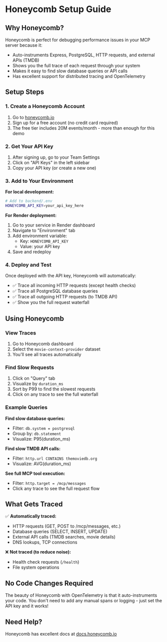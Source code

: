 # Honeycomb Setup Guide

## Why Honeycomb?

Honeycomb is perfect for debugging performance issues in your MCP server because it:
- Auto-instruments Express, PostgreSQL, HTTP requests, and external APIs (TMDB)
- Shows you the full trace of each request through your system
- Makes it easy to find slow database queries or API calls
- Has excellent support for distributed tracing and OpenTelemetry

## Setup Steps

### 1. Create a Honeycomb Account
1. Go to [honeycomb.io](https://honeycomb.io)
2. Sign up for a free account (no credit card required)
3. The free tier includes 20M events/month - more than enough for this demo

### 2. Get Your API Key
1. After signing up, go to your Team Settings
2. Click on "API Keys" in the left sidebar
3. Copy your API key (or create a new one)

### 3. Add to Your Environment

**For local development:**
```bash
# Add to backend/.env
HONEYCOMB_API_KEY=your_api_key_here
```

**For Render deployment:**
1. Go to your service in Render dashboard
2. Navigate to "Environment" tab
3. Add environment variable:
   - Key: `HONEYCOMB_API_KEY`
   - Value: your API key
4. Save and redeploy

### 4. Deploy and Test
Once deployed with the API key, Honeycomb will automatically:
- ✅ Trace all incoming HTTP requests (except health checks)
- ✅ Trace all PostgreSQL database queries
- ✅ Trace all outgoing HTTP requests (to TMDB API)
- ✅ Show you the full request waterfall

## Using Honeycomb

### View Traces
1. Go to Honeycomb dashboard
2. Select the `movie-context-provider` dataset
3. You'll see all traces automatically

### Find Slow Requests
1. Click on "Query" tab
2. Visualize by `duration_ms` 
3. Sort by P99 to find the slowest requests
4. Click on any trace to see the full waterfall

### Example Queries

**Find slow database queries:**
- Filter: `db.system = postgresql`
- Group by: `db.statement`
- Visualize: P95(duration_ms)

**Find slow TMDB API calls:**
- Filter: `http.url CONTAINS themoviedb.org`
- Visualize: AVG(duration_ms)

**See full MCP tool execution:**
- Filter: `http.target = /mcp/messages`
- Click any trace to see the full request flow

## What Gets Traced

✅ **Automatically traced:**
- HTTP requests (GET, POST to /mcp/messages, etc.)
- Database queries (SELECT, INSERT, UPDATE)
- External API calls (TMDB searches, movie details)
- DNS lookups, TCP connections

❌ **Not traced (to reduce noise):**
- Health check requests (`/health`)
- File system operations

## No Code Changes Required

The beauty of Honeycomb with OpenTelemetry is that it auto-instruments your code. You don't need to add any manual spans or logging - just set the API key and it works!

## Need Help?

Honeycomb has excellent docs at [docs.honeycomb.io](https://docs.honeycomb.io)

